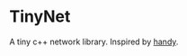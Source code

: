 # TinyNet
A tiny c++ network library. Inspired by <a href="https://github.com/yedf/handy">handy</a>.
